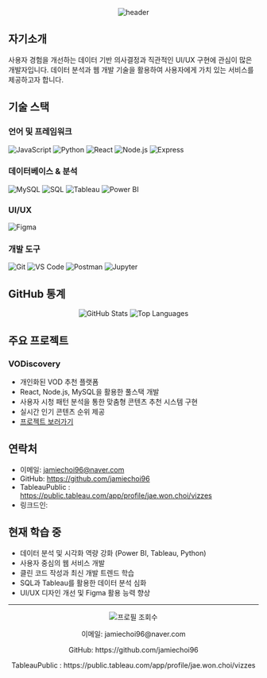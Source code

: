 
<!--
**jamiechoi96/jamiechoi96** is a ✨ _special_ ✨ repository because its `README.md` (this file) appears on your GitHub profile.

Here are some ideas to get you started:

- 🔭 I’m currently working on ...
- 🌱 I’m currently learning ...
- 👯 I’m looking to collaborate on ...
- 🤔 I’m looking for help with ...
- 💬 Ask me about ...
- 📫 How to reach me: ...
- 😄 Pronouns: ...
- ⚡ Fun fact: ...
-->
<p align="center">
  <img src="https://capsule-render.vercel.app/api?type=venom&color=0:4B0082,100:8A2BE2&height=300&section=header&text=CHOI1027&fontSize=90&fontAlignY=55&desc=ㅤ&descAlignY=80&fontColor=b6b6b6" alt="header"/>
</p>




<!-- ### <h2 align="center">💻 Tech Stack 💻</h2> -->
<div align="center">
  
</div>

## 자기소개
사용자 경험을 개선하는 데이터 기반 의사결정과 직관적인 UI/UX 구현에 관심이 많은 개발자입니다.
데이터 분석과 웹 개발 기술을 활용하여 사용자에게 가치 있는 서비스를 제공하고자 합니다.

## 기술 스택

### 언어 및 프레임워크
![JavaScript](https://img.shields.io/badge/JavaScript-F7DF1E?style=for-the-badge&logo=javascript&logoColor=black)
![Python](https://img.shields.io/badge/Python-3776AB?style=for-the-badge&logo=python&logoColor=white)
![React](https://img.shields.io/badge/React-61DAFB?style=for-the-badge&logo=react&logoColor=black)
![Node.js](https://img.shields.io/badge/Node.js-339933?style=for-the-badge&logo=node.js&logoColor=white)
![Express](https://img.shields.io/badge/Express-000000?style=for-the-badge&logo=express&logoColor=white)

### 데이터베이스 & 분석
![MySQL](https://img.shields.io/badge/MySQL-4479A1?style=for-the-badge&logo=mysql&logoColor=white)
![SQL](https://img.shields.io/badge/SQL-CC2927?style=for-the-badge&logo=microsoft-sql-server&logoColor=white)
![Tableau](https://img.shields.io/badge/Tableau-E97627?style=for-the-badge&logo=tableau&logoColor=white)
![Power BI](https://img.shields.io/badge/Power%20BI-F2C811?style=for-the-badge&logo=power-bi&logoColor=black)

### UI/UX
![Figma](https://img.shields.io/badge/Figma-F24E1E?style=for-the-badge&logo=figma&logoColor=white)

### 개발 도구
![Git](https://img.shields.io/badge/Git-F05032?style=for-the-badge&logo=git&logoColor=white)
![VS Code](https://img.shields.io/badge/VS_Code-007ACC?style=for-the-badge&logo=visual-studio-code&logoColor=white)
![Postman](https://img.shields.io/badge/Postman-FF6C37?style=for-the-badge&logo=postman&logoColor=white)
![Jupyter](https://img.shields.io/badge/Jupyter-F37626?style=for-the-badge&logo=jupyter&logoColor=white)

## GitHub 통계

<div align="center">
  <img src="https://github-readme-stats.vercel.app/api?username=jamiechoi96&show_icons=true&theme=radical" alt="GitHub Stats" />
  <img src="https://github-readme-stats.vercel.app/api/top-langs/?username=jamiechoi96&layout=compact&theme=radical" alt="Top Languages" />
</div>

## 주요 프로젝트

### VODiscovery
- 개인화된 VOD 추천 플랫폼
- React, Node.js, MySQL을 활용한 풀스택 개발
- 사용자 시청 패턴 분석을 통한 맞춤형 콘텐츠 추천 시스템 구현
- 실시간 인기 콘텐츠 순위 제공
- [프로젝트 보러가기](https://github.com/jamiechoi96/team3_web)

## 연락처
- 이메일: jamiechoi96@naver.com
- GitHub: https://github.com/jamiechoi96
- TableauPublic : https://public.tableau.com/app/profile/jae.won.choi/vizzes
- 링크드인: 

## 현재 학습 중
- 데이터 분석 및 시각화 역량 강화 (Power BI, Tableau, Python)
- 사용자 중심의 웹 서비스 개발
- 클린 코드 작성과 최신 개발 트렌드 학습
- SQL과 Tableau를 활용한 데이터 분석 심화
- UI/UX 디자인 개선 및 Figma 활용 능력 향상

---

<div align="center">
  <img src="https://komarev.com/ghpvc/?username=jamiechoi96&color=blueviolet" alt="프로필 조회수" />
</div>

<p align="center">이메일: jamiechoi96@naver.com</p>
<p align="center">GitHub: https://github.com/jamiechoi96</p>
<p align="center">TableauPublic : https://public.tableau.com/app/profile/jae.won.choi/vizzes</p>


